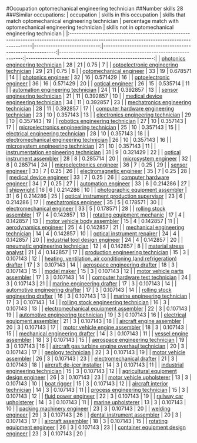 #Occupation optomechanical engineering technician
##Number skills 28
###Similar occupations:
| occupation                                                                                                                                  |   skills in this occupation |   skills that match optomechanical engineering technician |   percentage match with optomechanical engineering technician |   skills not in optomechanical engineering technician |
|:--------------------------------------------------------------------------------------------------------------------------------------------|----------------------------:|----------------------------------------------------------:|--------------------------------------------------------------:|------------------------------------------------------:|
| [photonics engineering technician](photonics_engineering_technician.md)                                                                     |                          28 |                                                        21 |                                                      0.75     |                                                     7 |
| [optoelectronic engineering technician](optoelectronic_engineering_technician.md)                                                           |                          29 |                                                        21 |                                                      0.75     |                                                     8 |
| [optomechanical engineer](optomechanical_engineer.md)                                                                                       |                          33 |                                                        19 |                                                      0.678571 |                                                    14 |
| [photonics engineer](photonics_engineer.md)                                                                                                 |                          32 |                                                        16 |                                                      0.571429 |                                                    16 |
| [optoelectronic engineer](optoelectronic_engineer.md)                                                                                       |                          36 |                                                        16 |                                                      0.571429 |                                                    20 |
| [optical engineer](optical_engineer.md)                                                                                                     |                          26 |                                                        15 |                                                      0.535714 |                                                    11 |
| [automation engineering technician](automation_engineering_technician.md)                                                                   |                          24 |                                                        11 |                                                      0.392857 |                                                    13 |
| [sensor engineering technician](sensor_engineering_technician.md)                                                                           |                          21 |                                                        11 |                                                      0.392857 |                                                    10 |
| [medical device engineering technician](medical_device_engineering_technician.md)                                                           |                          34 |                                                        11 |                                                      0.392857 |                                                    23 |
| [mechatronics engineering technician](mechatronics_engineering_technician.md)                                                               |                          28 |                                                        11 |                                                      0.392857 |                                                    17 |
| [computer hardware engineering technician](computer_hardware_engineering_technician.md)                                                     |                          23 |                                                        10 |                                                      0.357143 |                                                    13 |
| [electronics engineering technician](electronics_engineering_technician.md)                                                                 |                          29 |                                                        10 |                                                      0.357143 |                                                    19 |
| [robotics engineering technician](robotics_engineering_technician.md)                                                                       |                          27 |                                                        10 |                                                      0.357143 |                                                    17 |
| [microelectronics engineering technician](microelectronics_engineering_technician.md)                                                       |                          25 |                                                        10 |                                                      0.357143 |                                                    15 |
| [electrical engineering technician](electrical_engineering_technician.md)                                                                   |                          28 |                                                        10 |                                                      0.357143 |                                                    18 |
| [electromechanical engineering technician](electromechanical_engineering_technician.md)                                                     |                          26 |                                                        10 |                                                      0.357143 |                                                    16 |
| [microsystem engineering technician](microsystem_engineering_technician.md)                                                                 |                          21 |                                                        10 |                                                      0.357143 |                                                    11 |
| [instrumentation engineering technician](instrumentation_engineering_technician.md)                                                         |                          31 |                                                         9 |                                                      0.321429 |                                                    22 |
| [optical instrument assembler](optical_instrument_assembler.md)                                                                             |                          28 |                                                         8 |                                                      0.285714 |                                                    20 |
| [microsystem engineer](microsystem_engineer.md)                                                                                             |                          32 |                                                         8 |                                                      0.285714 |                                                    24 |
| [microelectronics engineer](microelectronics_engineer.md)                                                                                   |                          36 |                                                         7 |                                                      0.25     |                                                    29 |
| [sensor engineer](sensor_engineer.md)                                                                                                       |                          33 |                                                         7 |                                                      0.25     |                                                    26 |
| [electromagnetic engineer](electromagnetic_engineer.md)                                                                                     |                          35 |                                                         7 |                                                      0.25     |                                                    28 |
| [medical device engineer](medical_device_engineer.md)                                                                                       |                          33 |                                                         7 |                                                      0.25     |                                                    26 |
| [computer hardware engineer](computer_hardware_engineer.md)                                                                                 |                          34 |                                                         7 |                                                      0.25     |                                                    27 |
| [automation engineer](automation_engineer.md)                                                                                               |                          33 |                                                         6 |                                                      0.214286 |                                                    27 |
| [shipwright](shipwright.md)                                                                                                                 |                          16 |                                                         6 |                                                      0.214286 |                                                    10 |
| [photographic equipment assembler](photographic_equipment_assembler.md)                                                                     |                          31 |                                                         6 |                                                      0.214286 |                                                    25 |
| [optical instrument production supervisor](optical_instrument_production_supervisor.md)                                                     |                          23 |                                                         6 |                                                      0.214286 |                                                    17 |
| [mechatronics engineer](mechatronics_engineer.md)                                                                                           |                          35 |                                                         5 |                                                      0.178571 |                                                    30 |
| [electromechanical engineer](electromechanical_engineer.md)                                                                                 |                          33 |                                                         5 |                                                      0.178571 |                                                    28 |
| [rolling stock assembler](rolling_stock_assembler.md)                                                                                       |                          17 |                                                         4 |                                                      0.142857 |                                                    13 |
| [rotating equipment mechanic](rotating_equipment_mechanic.md)                                                                               |                          17 |                                                         4 |                                                      0.142857 |                                                    13 |
| [motor vehicle body assembler](motor_vehicle_body_assembler.md)                                                                             |                          15 |                                                         4 |                                                      0.142857 |                                                    11 |
| [aerodynamics engineer](aerodynamics_engineer.md)                                                                                           |                          25 |                                                         4 |                                                      0.142857 |                                                    21 |
| [mechanical engineering technician](mechanical_engineering_technician.md)                                                                   |                          14 |                                                         4 |                                                      0.142857 |                                                    10 |
| [optical instrument repairer](optical_instrument_repairer.md)                                                                               |                          24 |                                                         4 |                                                      0.142857 |                                                    20 |
| [industrial tool design engineer](industrial_tool_design_engineer.md)                                                                       |                          24 |                                                         4 |                                                      0.142857 |                                                    20 |
| [pneumatic engineering technician](pneumatic_engineering_technician.md)                                                                     |                          12 |                                                         4 |                                                      0.142857 |                                                     8 |
| [material stress analyst](material_stress_analyst.md)                                                                                       |                          21 |                                                         4 |                                                      0.142857 |                                                    17 |
| [production engineering technician](production_engineering_technician.md)                                                                   |                          15 |                                                         3 |                                                      0.107143 |                                                    12 |
| [heating, ventilation, air conditioning (and refrigeration) drafter](heating,_ventilation,_air_conditioning_(and_refrigeration)_drafter.md) |                          17 |                                                         3 |                                                      0.107143 |                                                    14 |
| [aerospace engineering drafter](aerospace_engineering_drafter.md)                                                                           |                          18 |                                                         3 |                                                      0.107143 |                                                    15 |
| [model maker](model_maker.md)                                                                                                               |                          15 |                                                         3 |                                                      0.107143 |                                                    12 |
| [motor vehicle parts assembler](motor_vehicle_parts_assembler.md)                                                                           |                          17 |                                                         3 |                                                      0.107143 |                                                    14 |
| [computer hardware test technician](computer_hardware_test_technician.md)                                                                   |                          24 |                                                         3 |                                                      0.107143 |                                                    21 |
| [marine engineering drafter](marine_engineering_drafter.md)                                                                                 |                          17 |                                                         3 |                                                      0.107143 |                                                    14 |
| [automotive engineering drafter](automotive_engineering_drafter.md)                                                                         |                          17 |                                                         3 |                                                      0.107143 |                                                    14 |
| [rolling stock engineering drafter](rolling_stock_engineering_drafter.md)                                                                   |                          16 |                                                         3 |                                                      0.107143 |                                                    13 |
| [marine engineering technician](marine_engineering_technician.md)                                                                           |                          17 |                                                         3 |                                                      0.107143 |                                                    14 |
| [rolling stock engineering technician](rolling_stock_engineering_technician.md)                                                             |                          16 |                                                         3 |                                                      0.107143 |                                                    13 |
| [electromechanical equipment assembler](electromechanical_equipment_assembler.md)                                                           |                          22 |                                                         3 |                                                      0.107143 |                                                    19 |
| [automotive engineering technician](automotive_engineering_technician.md)                                                                   |                          19 |                                                         3 |                                                      0.107143 |                                                    16 |
| [electrical equipment assembler](electrical_equipment_assembler.md)                                                                         |                          21 |                                                         3 |                                                      0.107143 |                                                    18 |
| [aircraft engine assembler](aircraft_engine_assembler.md)                                                                                   |                          20 |                                                         3 |                                                      0.107143 |                                                    17 |
| [motor vehicle engine assembler](motor_vehicle_engine_assembler.md)                                                                         |                          18 |                                                         3 |                                                      0.107143 |                                                    15 |
| [mechanical engineering drafter](mechanical_engineering_drafter.md)                                                                         |                          14 |                                                         3 |                                                      0.107143 |                                                    11 |
| [vessel engine assembler](vessel_engine_assembler.md)                                                                                       |                          18 |                                                         3 |                                                      0.107143 |                                                    15 |
| [aerospace engineering technician](aerospace_engineering_technician.md)                                                                     |                          19 |                                                         3 |                                                      0.107143 |                                                    16 |
| [aircraft gas turbine engine overhaul technician](aircraft_gas_turbine_engine_overhaul_technician.md)                                       |                          20 |                                                         3 |                                                      0.107143 |                                                    17 |
| [geology technician](geology_technician.md)                                                                                                 |                          22 |                                                         3 |                                                      0.107143 |                                                    19 |
| [motor vehicle assembler](motor_vehicle_assembler.md)                                                                                       |                          26 |                                                         3 |                                                      0.107143 |                                                    23 |
| [electromechanical drafter](electromechanical_drafter.md)                                                                                   |                          21 |                                                         3 |                                                      0.107143 |                                                    18 |
| [aircraft de-icer installer](aircraft_de-icer_installer.md)                                                                                 |                          14 |                                                         3 |                                                      0.107143 |                                                    11 |
| [industrial engineering technician](industrial_engineering_technician.md)                                                                   |                          15 |                                                         3 |                                                      0.107143 |                                                    12 |
| [agricultural equipment design engineer](agricultural_equipment_design_engineer.md)                                                         |                          26 |                                                         3 |                                                      0.107143 |                                                    23 |
| [motor vehicle upholsterer](motor_vehicle_upholsterer.md)                                                                                   |                          13 |                                                         3 |                                                      0.107143 |                                                    10 |
| [boat rigger](boat_rigger.md)                                                                                                               |                          15 |                                                         3 |                                                      0.107143 |                                                    12 |
| [aircraft interior technician](aircraft_interior_technician.md)                                                                             |                          14 |                                                         3 |                                                      0.107143 |                                                    11 |
| [process engineering technician](process_engineering_technician.md)                                                                         |                          15 |                                                         3 |                                                      0.107143 |                                                    12 |
| [fluid power engineer](fluid_power_engineer.md)                                                                                             |                          22 |                                                         3 |                                                      0.107143 |                                                    19 |
| [railway car upholsterer](railway_car_upholsterer.md)                                                                                       |                          14 |                                                         3 |                                                      0.107143 |                                                    11 |
| [marine upholsterer](marine_upholsterer.md)                                                                                                 |                          13 |                                                         3 |                                                      0.107143 |                                                    10 |
| [packing machinery engineer](packing_machinery_engineer.md)                                                                                 |                          23 |                                                         3 |                                                      0.107143 |                                                    20 |
| [welding engineer](welding_engineer.md)                                                                                                     |                          29 |                                                         3 |                                                      0.107143 |                                                    26 |
| [dental instrument assembler](dental_instrument_assembler.md)                                                                               |                          20 |                                                         3 |                                                      0.107143 |                                                    17 |
| [aircraft assembler](aircraft_assembler.md)                                                                                                 |                          18 |                                                         3 |                                                      0.107143 |                                                    15 |
| [rotating equipment engineer](rotating_equipment_engineer.md)                                                                               |                          26 |                                                         3 |                                                      0.107143 |                                                    23 |
| [container equipment design engineer](container_equipment_design_engineer.md)                                                               |                          23 |                                                         3 |                                                      0.107143 |                                                    20 |
